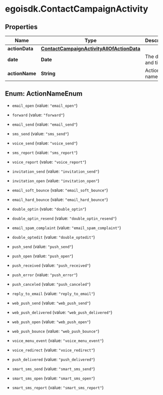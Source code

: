 # egoisdk.ContactCampaignActivity

## Properties

Name | Type | Description | Notes
------------ | ------------- | ------------- | -------------
**actionData** | [**ContactCampaignActivityAllOfActionData**](ContactCampaignActivityAllOfActionData.md) |  | [optional] 
**date** | **Date** | The date and time | [optional] 
**actionName** | **String** | Action name | [optional] 



## Enum: ActionNameEnum


* `email_open` (value: `"email_open"`)

* `forward` (value: `"forward"`)

* `email_send` (value: `"email_send"`)

* `sms_send` (value: `"sms_send"`)

* `voice_send` (value: `"voice_send"`)

* `sms_report` (value: `"sms_report"`)

* `voice_report` (value: `"voice_report"`)

* `invitation_send` (value: `"invitation_send"`)

* `invitation_open` (value: `"invitation_open"`)

* `email_soft_bounce` (value: `"email_soft_bounce"`)

* `email_hard_bounce` (value: `"email_hard_bounce"`)

* `double_optin` (value: `"double_optin"`)

* `double_optin_resend` (value: `"double_optin_resend"`)

* `email_spam_complaint` (value: `"email_spam_complaint"`)

* `double_optedit` (value: `"double_optedit"`)

* `push_send` (value: `"push_send"`)

* `push_open` (value: `"push_open"`)

* `push_received` (value: `"push_received"`)

* `push_error` (value: `"push_error"`)

* `push_canceled` (value: `"push_canceled"`)

* `reply_to_email` (value: `"reply_to_email"`)

* `web_push_send` (value: `"web_push_send"`)

* `web_push_delivered` (value: `"web_push_delivered"`)

* `web_push_open` (value: `"web_push_open"`)

* `web_push_bounce` (value: `"web_push_bounce"`)

* `voice_menu_event` (value: `"voice_menu_event"`)

* `voice_redirect` (value: `"voice_redirect"`)

* `push_delivered` (value: `"push_delivered"`)

* `smart_sms_send` (value: `"smart_sms_send"`)

* `smart_sms_open` (value: `"smart_sms_open"`)

* `smart_sms_report` (value: `"smart_sms_report"`)




